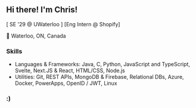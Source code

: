 ## Hi there! I'm Chris!

[ SE '29 @ UWaterloo ]
[Eng Intern @ Shopify]

📍 Waterloo, ON, Canada

### Skills
- Languages & Frameworks: Java, C, Python, JavaScript and TypeScript, Svelte, Next.JS & React, HTML/CSS, Node.js
- Utilities: Git, REST APIs, MongoDB & Firebase, Relational DBs, Azure, Docker, PowerApps, OpenID / JWT, Linux
### :)



